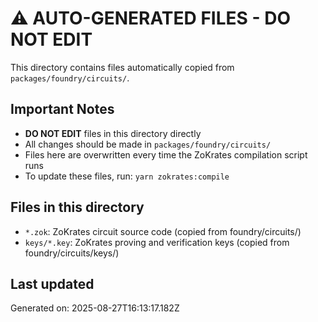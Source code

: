 # ⚠️ AUTO-GENERATED FILES - DO NOT EDIT

This directory contains files automatically copied from `packages/foundry/circuits/`.

## Important Notes

- **DO NOT EDIT** files in this directory directly
- All changes should be made in `packages/foundry/circuits/`
- Files here are overwritten every time the ZoKrates compilation script runs
- To update these files, run: `yarn zokrates:compile`

## Files in this directory

- `*.zok`: ZoKrates circuit source code (copied from foundry/circuits/)
- `keys/*.key`: ZoKrates proving and verification keys (copied from foundry/circuits/keys/)

## Last updated

Generated on: 2025-08-27T16:13:17.182Z
